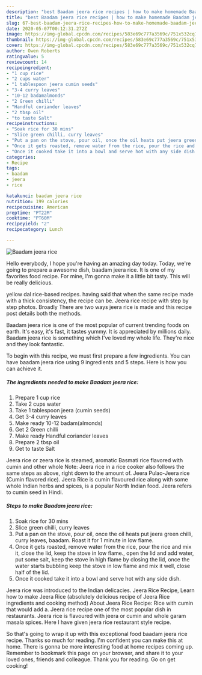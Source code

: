 ```yaml
---
description: "best Baadam jeera rice recipes | how to make homemade Baadam jeera rice"
title: "best Baadam jeera rice recipes | how to make homemade Baadam jeera rice"
slug: 67-best-baadam-jeera-rice-recipes-how-to-make-homemade-baadam-jeera-rice
date: 2020-05-07T00:12:31.272Z
image: https://img-global.cpcdn.com/recipes/583e69c777a3569c/751x532cq70/baadam-jeera-rice-recipe-main-photo.jpg
thumbnail: https://img-global.cpcdn.com/recipes/583e69c777a3569c/751x532cq70/baadam-jeera-rice-recipe-main-photo.jpg
cover: https://img-global.cpcdn.com/recipes/583e69c777a3569c/751x532cq70/baadam-jeera-rice-recipe-main-photo.jpg
author: Owen Roberts
ratingvalue: 5
reviewcount: 14
recipeingredient:
- "1 cup rice"
- "2 cups water"
- "1 tablespoon jeera cumin seeds"
- "3-4 curry leaves"
- "10-12 badamalmonds"
- "2 Green chilli"
- "Handful coriander leaves"
- "2 tbsp oil"
- "to taste Salt"
recipeinstructions:
- "Soak rice for 30 mins"
- "Slice green chilli, curry leaves"
- "Put a pan on the stove, pour oil, once the oil heats put jeera green chilli, curry leaves, baadam. Roast it for 1 minute in low flame."
- "Once it gets roasted, remove water from the rice, pour the rice and mix it, close the lid, keep the stove in low flame., open the lid and add water, put some salt, keep the stove in high flame by closing the lid, once the water starts bubbling keep the stove in low flame and mix it well, close half of the lid."
- "Once it cooked take it into a bowl and serve hot with any side dish."
categories:
- Recipe
tags:
- baadam
- jeera
- rice

katakunci: baadam jeera rice 
nutrition: 199 calories
recipecuisine: American
preptime: "PT22M"
cooktime: "PT60M"
recipeyield: "2"
recipecategory: Lunch

---
```



![Baadam jeera rice](https://img-global.cpcdn.com/recipes/583e69c777a3569c/751x532cq70/baadam-jeera-rice-recipe-main-photo.jpg)

Hello everybody, I hope you're having an amazing day today. Today, we're going to prepare a awesome dish, baadam jeera rice. It is one of my favorites food recipe. For mine, I'm gonna make it a little bit tasty. This will be really delicious.

yellow dal rice-based recipes. having said that when the same recipe made with a thick consistency, the recipe can be. Jeera rice recipe with step by step photos. Broadly There are two ways jeera rice is made and this recipe post details both the methods.

Baadam jeera rice is one of the most popular of current trending foods on earth. It's easy, it's fast, it tastes yummy. It is appreciated by millions daily. Baadam jeera rice is something which I've loved my whole life. They're nice and they look fantastic.


To begin with this recipe, we must first prepare a few ingredients. You can have baadam jeera rice using 9 ingredients and 5 steps. Here is how you can achieve it.

<!--inarticleads1-->

##### The ingredients needed to make Baadam jeera rice:

1. Prepare 1 cup rice
1. Take 2 cups water
1. Take 1 tablespoon jeera (cumin seeds)
1. Get 3-4 curry leaves
1. Make ready 10-12 badam(almonds)
1. Get 2 Green chilli
1. Make ready Handful coriander leaves
1. Prepare 2 tbsp oil
1. Get to taste Salt


Jeera rice or zeera rice is steamed, aromatic Basmati rice flavored with cumin and other whole Note: Jeera rice in a rice cooker also follows the same steps as above, right down to the amount of. Jeera Pulao-Jeera rice (Cumin flavored rice). Jeera Rice is cumin flavoured rice along with some whole Indian herbs and spices, is a popular North Indian food. Jeera refers to cumin seed in Hindi. 

<!--inarticleads2-->

##### Steps to make Baadam jeera rice:

1. Soak rice for 30 mins
1. Slice green chilli, curry leaves
1. Put a pan on the stove, pour oil, once the oil heats put jeera green chilli, curry leaves, baadam. Roast it for 1 minute in low flame.
1. Once it gets roasted, remove water from the rice, pour the rice and mix it, close the lid, keep the stove in low flame., open the lid and add water, put some salt, keep the stove in high flame by closing the lid, once the water starts bubbling keep the stove in low flame and mix it well, close half of the lid.
1. Once it cooked take it into a bowl and serve hot with any side dish.


Jeera rice was introduced to the Indian delicacies. Jeera Rice Recipe, Learn how to make Jeera Rice (absolutely delicious recipe of Jeera Rice ingredients and cooking method) About Jeera Rice Recipe: Rice with cumin that would add a. Jeera rice recipe one of the most popular dish in restaurants. Jeera rice is flavoured with jeera or cumin and whole garam masala spices. Here I have given jeera rice restaurant style recipe. 

So that's going to wrap it up with this exceptional food baadam jeera rice recipe. Thanks so much for reading. I'm confident you can make this at home. There is gonna be more interesting food at home recipes coming up. Remember to bookmark this page on your browser, and share it to your loved ones, friends and colleague. Thank you for reading. Go on get cooking!
